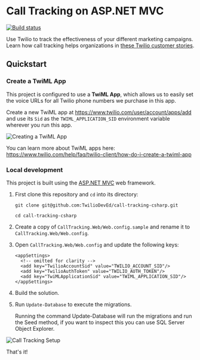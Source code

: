 ﻿# Call Tracking on ASP.NET MVC

[![Build status](https://ci.appveyor.com/api/projects/status/k6yep2jsiwefbsw9?svg=true)](https://ci.appveyor.com/project/TwilioDevEd/call-tracking-csharp)

Use Twilio to track the effectiveness of your different marketing campaigns.
Learn how call tracking helps organizations in [these Twilio customer
stories](https://www.twilio.com/use-cases/call-tracking).

## Quickstart

### Create a TwiML App

This project is configured to use a **TwiML App**, which allows us to easily set
the voice URLs for all Twilio phone numbers we purchase in this app.

Create a new TwiML app at https://www.twilio.com/user/account/apps/add and use
its `Sid` as the `TWIML_APPLICATION_SID` environment variable wherever you run
this app.

![Creating a TwiML
App](http://howtodocs.s3.amazonaws.com/call-tracking-twiml-app.gif)

You can learn more about TwiML apps here:
https://www.twilio.com/help/faq/twilio-client/how-do-i-create-a-twiml-app

### Local development

This project is built using the [ASP.NET MVC](http://www.asp.net/mvc) web framework.

1. First clone this repository and `cd` into its directory:
   ```
   git clone git@github.com:TwilioDevEd/call-tracking-csharp.git

   cd call-tracking-csharp
   ```

2. Create a copy of `CallTracking.Web/Web.config.sample` and rename it to
   `CallTracking.Web/Web.config`.

3. Open `CallTracking.Web/Web.config` and update the following keys:
   ```
   <appSettings>
     <!-- omitted for clarity -->
     <add key="TwilioAccountSid" value="TWILIO_ACCOUNT_SID"/>
     <add key="TwilioAuthToken" value="TWILIO_AUTH_TOKEN"/>
     <add key="TwiMLApplicationSid" value="TWIML_APPLICATION_SID"/>
   </appSettings>
   ```

4. Build the solution.

5. Run `Update-Database` to execute the migrations.

   Running the command Update-Database will run the migrations and run the Seed
   method, if you want to inspect this you can use SQL Server Object
   Explorer.

  ![Call Tracking Setup](http://howtodocs.s3.amazonaws.com/call-tracking-setup.gif)

   That's it!
